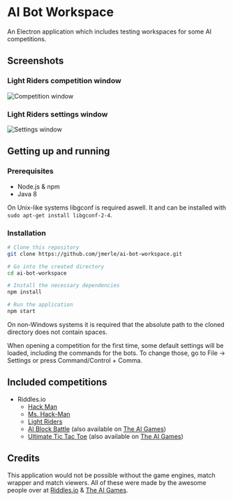 # AI Bot Workspace
An Electron application which includes testing workspaces for some AI competitions.

## Screenshots
### Light Riders competition window
![Competition window](https://i.imgur.com/N0ZnEml.png)

### Light Riders settings window
![Settings window](https://i.imgur.com/i7A71az.png)

## Getting up and running
### Prerequisites
- Node.js & npm
- Java 8

On Unix-like systems libgconf is required aswell. It and can be installed with `sudo apt-get install libgconf-2-4`.

### Installation
```bash
# Clone this repository
git clone https://github.com/jmerle/ai-bot-workspace.git

# Go into the created directory
cd ai-bot-workspace

# Install the necessary dependencies
npm install

# Run the application
npm start
```

On non-Windows systems it is required that the absolute path to the cloned directory does not contain spaces.

When opening a competition for the first time, some default settings will be loaded, including the commands for the bots. To change those, go to File -> Settings or press Command/Control + Comma.

## Included competitions
- Riddles.io
  - [Hack Man](https://booking.riddles.io/competitions/hack-man)
  - [Ms. Hack-Man](https://booking.riddles.io/competitions/ms.-hack-man)
  - [Light Riders](https://starapple.riddles.io/competitions/light-riders)
  - [AI Block Battle](https://playground.riddles.io/competitions/ai-block-battle) (also available on [The AI Games](http://theaigames.com/competitions/ai-block-battle))
  - [Ultimate Tic Tac Toe](https://playground.riddles.io/competitions/ultimate-tic-tac-toe) (also available on [The AI Games](http://theaigames.com/competitions/ultimate-tic-tac-toe))

## Credits
This application would not be possible without the game engines, match wrapper and match viewers. All of these were made by the awesome people over at [Riddles.io](https://github.com/riddlesio) & [The AI Games](https://github.com/theaigames).
